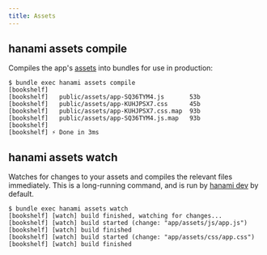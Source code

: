 ```yaml
---
title: Assets
---
```


## hanami assets compile

Compiles the app's [assets](//guide/actions) into bundles for use in production:

```shell
$ bundle exec hanami assets compile
[bookshelf]
[bookshelf]   public/assets/app-SQ36TYM4.js       53b
[bookshelf]   public/assets/app-KUHJPSX7.css      45b
[bookshelf]   public/assets/app-KUHJPSX7.css.map  93b
[bookshelf]   public/assets/app-SQ36TYM4.js.map   93b
[bookshelf]
[bookshelf] ⚡ Done in 3ms
```

## hanami assets watch

Watches for changes to your assets and compiles the relevant files immediately. This is a long-running command, and is run by [hanami dev](//page/dev) by default.

```shell
$ bundle exec hanami assets watch
[bookshelf] [watch] build finished, watching for changes...
[bookshelf] [watch] build started (change: "app/assets/js/app.js")
[bookshelf] [watch] build finished
[bookshelf] [watch] build started (change: "app/assets/css/app.css")
[bookshelf] [watch] build finished
```
